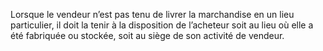 Lorsque le vendeur n’est pas tenu de livrer la marchandise en un lieu particulier, il
doit la tenir à la disposition de l’acheteur soit au lieu où elle a été fabriquée ou stockée, soit au
siège de son activité de vendeur.